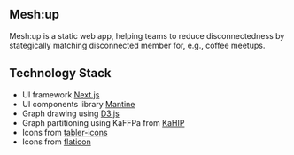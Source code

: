 ## Mesh:up

Mesh:up is a static web app, helping teams to reduce disconnectedness by stategically matching disconnected member for, e.g., coffee meetups.

## Technology Stack

- UI framework [Next.js](https://nextjs.org/)
- UI components library [Mantine](https://mantine.dev/)
- Graph drawing using [D3.js](https://d3js.org/)
- Graph partitioning using KaFFPa from [KaHIP](https://kahip.github.io/)
- Icons from [tabler-icons](https://tabler-icons.io/)
- Icons from [flaticon](https://www.flaticon.com/free-icons)
